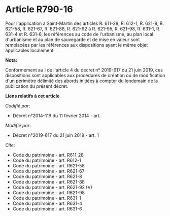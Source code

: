 # Article R790-16

Pour l'application à Saint-Martin des articles R. 611-28, 
R. 612-1, R. 621-8, R. 621-58, R. 621-67, R. 621-88, R. 621-92 à R. 621-95, R. 621-98, R. 631-1, R. 631-4 et R. 631-6, les
références au code de l'urbanisme, au plan local d'urbanisme et au plan de sauvegarde et de mise en valeur sont remplacées
par les références aux dispositions ayant le même objet applicables localement.

**Nota:**

Conformément au I de l'article 4 du décret n° 2019-617 du 21 juin 2019, ces dispositions sont applicables aux procédures de
création ou de modification d'un périmètre délimité des abords initiées à compter du lendemain de la publication du présent
décret.

**Liens relatifs à cet article**

_Codifié par_:

  - Décret n°2014-119 du 11 février 2014 - art.

_Modifié par_:

  - Décret n°2019-617 du 21 juin 2019 - art. 1

_Cite_:

  - Code du patrimoine - art. R611-28
  - Code du patrimoine - art. R612-1
  - Code du patrimoine - art. R621-58
  - Code du patrimoine - art. R621-67
  - Code du patrimoine - art. R621-8
  - Code du patrimoine - art. R621-88
  - Code du patrimoine - art. R621-92 (V)
  - Code du patrimoine - art. R621-98
  - Code du patrimoine - art. R631-1
  - Code du patrimoine - art. R631-4
  - Code du patrimoine - art. R631-6
